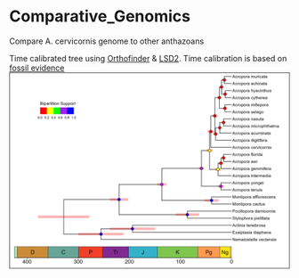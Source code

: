 # Comparative_Genomics
 Compare A. cervicornis genome to other anthazoans

Time calibrated tree using [Orthofinder](https://github.com/davidemms/OrthoFinder) & [LSD2](https://github.com/tothuhien/lsd2). Time calibration is based on [fossil evidence](Data/fossil_estimates.txt)
![image info](Results/time_tree.png)
